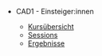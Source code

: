 
- CAD1 - Einsteiger:innen 

  - [Kursübersicht](CAD1/Kursübersicht.md)
  - [Sessions](CAD1/Sessions.md)
  - [Ergebnisse](CAD1/Ergebnisse.md)
